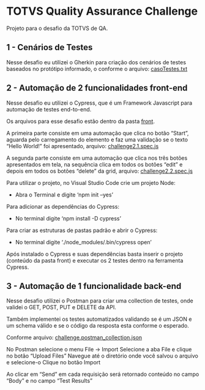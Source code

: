 # TOTVS Quality Assurance Challenge
Projeto para o desafio da TOTVS de QA.

## 1 - Cenários de Testes

Nesse desafio eu utilizei o Gherkin para criação dos cenários de testes baseados no protótipo informado, o conforme o arquivo: [casoTestes.txt](https://github.com/vagner-carmo/challenge-totvs/blob/master/CasoTestes.txt)


	
## 2 - Automação de 2 funcionalidades front-end

Nesse desafio eu utilizei o Cypress, que é um Framework Javascript para automação de testes end-to-end.

Os arquivos para esse desafio estão dentro da pasta [front](https://github.com/vagner-carmo/challenge-totvs/tree/master/front).

A primeira parte consiste em uma automação que clica no botão “Start”, aguarda pelo carregamento do elemento e faz uma validação se o texto “Hello World!” foi apresentado, arquivo: [challenge2.1.spec.js](https://github.com/vagner-carmo/challenge-totvs/blob/master/front/cypress/integration/challenge2.1.spec.js)

A segunda parte consiste em uma automação que clica nos três botões apresentados em tela, na sequência clica em todos os botões “edit” e depois em todos os botões “delete” da grid, arquivo: [challenge2.2.spec.js](https://github.com/vagner-carmo/challenge-totvs/blob/master/front/cypress/integration/challenge2.2.spec.js)

Para utilizar o projeto, no Visual Studio Code crie um projeto Node:
- Abra o Terminal e digite ‘npm init –yes’

Para adicionar as dependências do Cypress: 
- No terminal digite ‘npm install -D cypress’

Para criar as estruturas de pastas padrão e abrir o Cypress:
- No terminal digite ‘./node_modules/.bin/cypress open’

Após instalado o Cypress e suas dependências basta inserir o projeto (conteúdo da pasta front) e executar os 2 testes dentro na ferramenta Cypress.



## 3 - Automação de 1 funcionalidade back-end

Nesse desafio utilizei o Postman para criar uma collection de testes, onde validei o GET, POST, PUT e DELETE da API.

Também implementei os testes automatizados validando se é um JSON e um schema válido e se o código da resposta esta conforme o esperado.

Conforme arquivo: [challenge.postman_collection.json](https://github.com/vagner-carmo/challenge-totvs/blob/master/back/challenge.postman_collection.json)

No Postman selecione o menu File -> Import
Selecione a aba File e clique no botão “Upload Files”
Navegue até o diretório onde você salvou o arquivo e selecione-o
Clique no botão Import

Ao clicar em “Send” em cada requisição será retornado conteúdo no campo “Body” e no campo “Test Results”